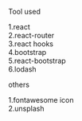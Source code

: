 Tool used

1.react<br>
2.react-router<br>
3.react hooks<br>
4.bootstrap<br>
5.react-bootstrap<br>
6.lodash<br>

others

1.fontawesome icon<br>
2.unsplash<br>
